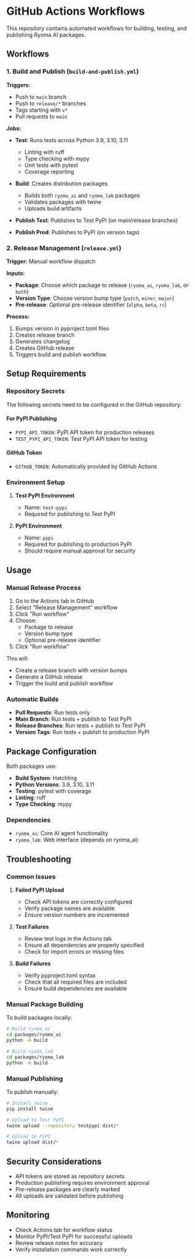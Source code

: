 # GitHub Actions Workflows

This repository contains automated workflows for building, testing, and publishing Ryoma AI packages.

## Workflows

### 1. Build and Publish (`build-and-publish.yml`)

**Triggers:**
- Push to `main` branch
- Push to `release/*` branches  
- Tags starting with `v*`
- Pull requests to `main`

**Jobs:**
- **Test**: Runs tests across Python 3.9, 3.10, 3.11
  - Linting with ruff
  - Type checking with mypy
  - Unit tests with pytest
  - Coverage reporting

- **Build**: Creates distribution packages
  - Builds both `ryoma_ai` and `ryoma_lab` packages
  - Validates packages with twine
  - Uploads build artifacts

- **Publish Test**: Publishes to Test PyPI (on main/release branches)
- **Publish Prod**: Publishes to PyPI (on version tags)

### 2. Release Management (`release.yml`)

**Trigger:** Manual workflow dispatch

**Inputs:**
- **Package**: Choose which package to release (`ryoma_ai`, `ryoma_lab`, or `both`)
- **Version Type**: Choose version bump type (`patch`, `minor`, `major`)  
- **Pre-release**: Optional pre-release identifier (`alpha`, `beta`, `rc`)

**Process:**
1. Bumps version in pyproject.toml files
2. Creates release branch
3. Generates changelog
4. Creates GitHub release
5. Triggers build and publish workflow

## Setup Requirements

### Repository Secrets

The following secrets need to be configured in the GitHub repository:

#### For PyPI Publishing
- `PYPI_API_TOKEN`: PyPI API token for production releases
- `TEST_PYPI_API_TOKEN`: Test PyPI API token for testing

#### GitHub Token
- `GITHUB_TOKEN`: Automatically provided by GitHub Actions

### Environment Setup

1. **Test PyPI Environment**
   - Name: `test-pypi`
   - Required for publishing to Test PyPI

2. **PyPI Environment**  
   - Name: `pypi`
   - Required for publishing to production PyPI
   - Should require manual approval for security

## Usage

### Manual Release Process

1. Go to the Actions tab in GitHub
2. Select "Release Management" workflow
3. Click "Run workflow"
4. Choose:
   - Package to release
   - Version bump type
   - Optional pre-release identifier
5. Click "Run workflow"

This will:
- Create a release branch with version bumps
- Generate a GitHub release
- Trigger the build and publish workflow

### Automatic Builds

- **Pull Requests**: Run tests only
- **Main Branch**: Run tests + publish to Test PyPI
- **Release Branches**: Run tests + publish to Test PyPI  
- **Version Tags**: Run tests + publish to production PyPI

## Package Configuration

Both packages use:
- **Build System**: Hatchling
- **Python Versions**: 3.9, 3.10, 3.11
- **Testing**: pytest with coverage
- **Linting**: ruff
- **Type Checking**: mypy

### Dependencies

- `ryoma_ai`: Core AI agent functionality
- `ryoma_lab`: Web interface (depends on ryoma_ai)

## Troubleshooting

### Common Issues

1. **Failed PyPI Upload**
   - Check API tokens are correctly configured
   - Verify package names are available
   - Ensure version numbers are incremented

2. **Test Failures**
   - Review test logs in the Actions tab
   - Ensure all dependencies are properly specified
   - Check for import errors or missing files

3. **Build Failures**
   - Verify pyproject.toml syntax
   - Check that all required files are included
   - Ensure build dependencies are available

### Manual Package Building

To build packages locally:

```bash
# Build ryoma_ai
cd packages/ryoma_ai
python -m build

# Build ryoma_lab  
cd packages/ryoma_lab
python -m build
```

### Manual Publishing

To publish manually:

```bash
# Install twine
pip install twine

# Upload to Test PyPI
twine upload --repository testpypi dist/*

# Upload to PyPI
twine upload dist/*
```

## Security Considerations

- API tokens are stored as repository secrets
- Production publishing requires environment approval
- Pre-release packages are clearly marked
- All uploads are validated before publishing

## Monitoring

- Check Actions tab for workflow status
- Monitor PyPI/Test PyPI for successful uploads
- Review release notes for accuracy
- Verify installation commands work correctly